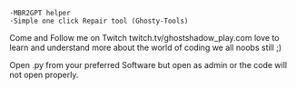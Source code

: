 	·MBR2GPT helper
	·Simple one click Repair tool (Ghosty-Tools)


Come and Follow me on Twitch twitch.tv/ghostshadow_play.com
love to learn and understand more about the world of coding we all noobs still ;)

Open .py from your preferred Software but open as admin or the code will not open properly.
